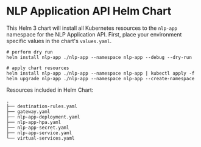 # NLP Application API Helm Chart

This Helm 3 chart will install all Kubernetes resources to the `nlp-app` namespace for the NLP Application API. First, place your environment specific values in the chart's `values.yaml`.

```shell
# perform dry run
helm install nlp-app ./nlp-app --namespace nlp-app --debug --dry-run

# apply chart resources
helm install nlp-app ./nlp-app --namespace nlp-app | kubectl apply -f
helm upgrade nlp-app ./nlp-app --namespace nlp-app --create-namespace
```

Resources included in Helm Chart:

```text
.
├── destination-rules.yaml
├── gateway.yaml
├── nlp-app-deployment.yaml
├── nlp-app-hpa.yaml
├── nlp-app-secret.yaml
├── nlp-app-service.yaml
└── virtual-services.yaml
```